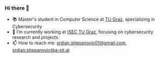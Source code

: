 ### Hi there 👋

<!--
**StjepanovicSrdjan/StjepanovicSrdjan** is a ✨ _special_ ✨ repository because its `README.md` (this file) appears on your GitHub profile.

Here are some ideas to get you started:

- 🔭 I’m currently working on ...
- 🌱 I’m currently learning ...
- 👯 I’m looking to collaborate on ...
- 🤔 I’m looking for help with ...
- 💬 Ask me about ...
- 📫 How to reach me: ...
- 😄 Pronouns: ...
- ⚡ Fun fact: ...
-->

- 📚 Master's student in Computer Science at [TU Graz](https://www.tugraz.at/en/home/), specializing in Cybersecurity
- 🔭 I’m currently working at [ISEC TU Graz](https://www.isec.tugraz.at/), focusing on cybersecurity research and projects
- 📫 How to reach me: srdjan.stjepanovic01@gmail.com, srdjan.stjepanovic@a-sit.at
